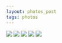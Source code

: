 ```yaml
---
layout: photos_post
tags: photos
---
```


![](https://jimmgarr.blob.core.windows.net/images/boomer.JPG)
![](https://jimmgarr.blob.core.windows.net/images/DSC02001.JPG)
![](https://jimmgarr.blob.core.windows.net/images/DSC_0271.jpg)
![](https://jimmgarr.blob.core.windows.net/images/DSC_0673-Edit.jpg)
![](https://jimmgarr.blob.core.windows.net/images/DSC_0461.jpg)
